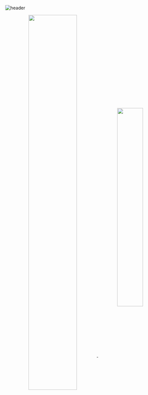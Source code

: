 ![header](https://capsule-render.vercel.app/api?type=waving&color=timeGradient&text=NANNADA4&fontColor=BD93ED&fontSize=40&fontAlign=15&fontAlignY=50&desc=hello,%20tomorrow&descAlign=10.3&descAlignY=74)


<div align="center">
<a href="https://github.com/anuraghazra/github-readme-stats">
<img align="center" width="55%" src="https://github-readme-stats.vercel.app/api?username=NANNADA4&theme=dracula&icons=true&hide=prs,contributed&show_icons=true">
<img align="center" width="40%" src="https://github-readme-stats.vercel.app/api/top-langs/?username=NANNADA4&layout=compact&theme=dracula">
</a>
</div>
